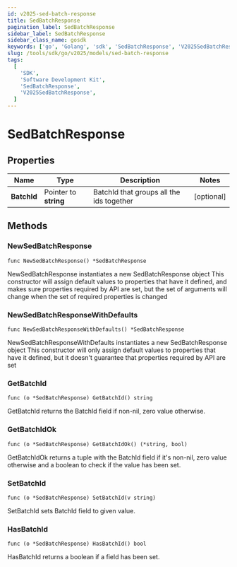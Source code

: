 ```yaml
---
id: v2025-sed-batch-response
title: SedBatchResponse
pagination_label: SedBatchResponse
sidebar_label: SedBatchResponse
sidebar_class_name: gosdk
keywords: ['go', 'Golang', 'sdk', 'SedBatchResponse', 'V2025SedBatchResponse']
slug: /tools/sdk/go/v2025/models/sed-batch-response
tags:
  [
    'SDK',
    'Software Development Kit',
    'SedBatchResponse',
    'V2025SedBatchResponse',
  ]
---
```


# SedBatchResponse

## Properties

| Name | Type | Description | Notes |
| --- | --- | --- | --- |
| **BatchId** | Pointer to **string** | BatchId that groups all the ids together | [optional] |

## Methods

### NewSedBatchResponse

`func NewSedBatchResponse() *SedBatchResponse`

NewSedBatchResponse instantiates a new SedBatchResponse object This constructor will assign default values to properties that have it defined, and makes sure properties required by API are set, but the set of arguments will change when the set of required properties is changed

### NewSedBatchResponseWithDefaults

`func NewSedBatchResponseWithDefaults() *SedBatchResponse`

NewSedBatchResponseWithDefaults instantiates a new SedBatchResponse object This constructor will only assign default values to properties that have it defined, but it doesn't guarantee that properties required by API are set

### GetBatchId

`func (o *SedBatchResponse) GetBatchId() string`

GetBatchId returns the BatchId field if non-nil, zero value otherwise.

### GetBatchIdOk

`func (o *SedBatchResponse) GetBatchIdOk() (*string, bool)`

GetBatchIdOk returns a tuple with the BatchId field if it's non-nil, zero value otherwise and a boolean to check if the value has been set.

### SetBatchId

`func (o *SedBatchResponse) SetBatchId(v string)`

SetBatchId sets BatchId field to given value.

### HasBatchId

`func (o *SedBatchResponse) HasBatchId() bool`

HasBatchId returns a boolean if a field has been set.
